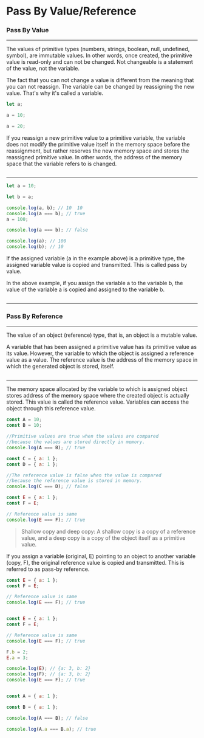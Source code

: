 # Pass By Value/Reference

### Pass By Value

<hr>

The values of primitive types (numbers, strings, boolean, null, undefined, symbol), are immutable values. In other words, once created, the primitive value is read-only and can not be changed. Not changeable is a statement of the value, not the variable.

The fact that you can not change a value is different from the meaning that you can not reassign. The variable can be changed by reassigning the new value. That's why it's called a variable.

```javascript
let a;

a = 10;

a = 20;
```

If you reassign a new primitive value to a primitive variable, the variable does not modify the primitive value itself in the memory space before the reassignment, but rather reserves the new memory space and stores the reassigned primitive value. In other words, the address of the memory space that the variable refers to is changed.

<img src="">

<hr>

```javascript
let a = 10;

let b = a;

console.log(a, b); // 10  10
console.log(a === b); // true
a = 100;

console.log(a === b); // false

console.log(a); // 100
console.log(b); // 10
```

If the assigned variable (a in the example above) is a primitive type, the assigned variable value is copied and transmitted. This is called pass by value.

In the above example, if you assign the variable a to the variable b, the value of the variable a is copied and assigned to the variable b.

<img src="">

<hr>

### Pass By Reference

<hr>

The value of an object (reference) type, that is, an object is a mutable value.

A variable that has been assigned a primitive value has its primitive value as its value. However, the variable to which the object is assigned a reference value as a value. The reference value is the address of the memory space in which the generated object is stored, itself.

<img src="">

<hr>

The memory space allocated by the variable to which is assigned object stores address of the memory space where the created object is actually stored. This value is called the reference value. Variables can access the object through this reference value.

```javascript
const A = 10;
const B = 10;

//Primitive values are true when the values are compared
//because the values are stored directly in memory.
console.log(A === B); // true

const C = { a: 1 };
const D = { a: 1 };

//The reference value is false when the value is compared
//because the reference value is stored in memory.
console.log(C === D); // false

const E = { a: 1 };
const F = E;

// Reference value is same
console.log(E === F); // true
```

> Shallow copy and deep copy: A shallow copy is a copy of a reference value, and a deep copy is a copy of the object itself as a primitive value.

If you assign a variable (original, E) pointing to an object to another variable (copy, F), the original reference value is copied and transmitted. This is referred to as pass-by reference.

```javascript
const E = { a: 1 };
const F = E;

// Reference value is same
console.log(E === F); // true
```

<img src="">

```javascript
const E = { a: 1 };
const F = E;

// Reference value is same
console.log(E === F); // true

F.b = 2;
E.a = 3;

console.log(E); // {a: 3, b: 2}
console.log(F); // {a: 3, b: 2}
console.log(E === F); // true
```

<img src="">

```javascript
const A = { a: 1 };

const B = { a: 1 };

console.log(A === B); // false

console.log(A.a === B.a); // true
```
